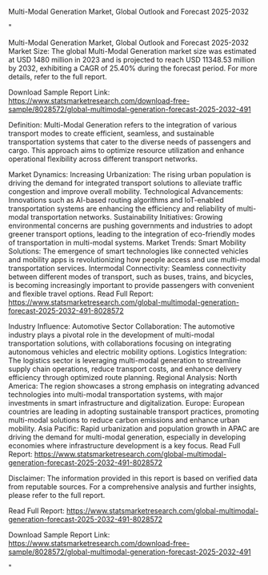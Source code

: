 Multi-Modal Generation Market, Global Outlook and Forecast 2025-2032 

"

Multi-Modal Generation Market, Global Outlook and Forecast 2025-2032
Market Size:
The global Multi-Modal Generation market size was estimated at USD 1480 million in 2023 and is projected to reach USD 11348.53 million by 2032, exhibiting a CAGR of 25.40% during the forecast period. For more details, refer to the full report.

Download Sample Report Link: https://www.statsmarketresearch.com/download-free-sample/8028572/global-multimodal-generation-forecast-2025-2032-491

Definition:
Multi-Modal Generation refers to the integration of various transport modes to create efficient, seamless, and sustainable transportation systems that cater to the diverse needs of passengers and cargo. This approach aims to optimize resource utilization and enhance operational flexibility across different transport networks.

Market Dynamics:
Increasing Urbanization: The rising urban population is driving the demand for integrated transport solutions to alleviate traffic congestion and improve overall mobility.
Technological Advancements: Innovations such as AI-based routing algorithms and IoT-enabled transportation systems are enhancing the efficiency and reliability of multi-modal transportation networks.
Sustainability Initiatives: Growing environmental concerns are pushing governments and industries to adopt greener transport options, leading to the integration of eco-friendly modes of transportation in multi-modal systems.
Market Trends:
Smart Mobility Solutions: The emergence of smart technologies like connected vehicles and mobility apps is revolutionizing how people access and use multi-modal transportation services.
Intermodal Connectivity: Seamless connectivity between different modes of transport, such as buses, trains, and bicycles, is becoming increasingly important to provide passengers with convenient and flexible travel options.
Read Full Report: https://www.statsmarketresearch.com/global-multimodal-generation-forecast-2025-2032-491-8028572

Industry Influence:
Automotive Sector Collaboration: The automotive industry plays a pivotal role in the development of multi-modal transportation solutions, with collaborations focusing on integrating autonomous vehicles and electric mobility options.
Logistics Integration: The logistics sector is leveraging multi-modal generation to streamline supply chain operations, reduce transport costs, and enhance delivery efficiency through optimized route planning.
Regional Analysis:
North America: The region showcases a strong emphasis on integrating advanced technologies into multi-modal transportation systems, with major investments in smart infrastructure and digitalization.
Europe: European countries are leading in adopting sustainable transport practices, promoting multi-modal solutions to reduce carbon emissions and enhance urban mobility.
Asia Pacific: Rapid urbanization and population growth in APAC are driving the demand for multi-modal generation, especially in developing economies where infrastructure development is a key focus.
Read Full Report: https://www.statsmarketresearch.com/global-multimodal-generation-forecast-2025-2032-491-8028572

Disclaimer: The information provided in this report is based on verified data from reputable sources. For a comprehensive analysis and further insights, please refer to the full report.

Read Full Report: https://www.statsmarketresearch.com/global-multimodal-generation-forecast-2025-2032-491-8028572

Download Sample Report Link: https://www.statsmarketresearch.com/download-free-sample/8028572/global-multimodal-generation-forecast-2025-2032-491

"

